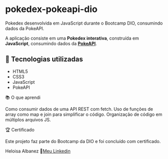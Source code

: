# pokedex-pokeapi-dio
Pokedex desenvolvida em JavaScript durante o Bootcamp DIO, consumindo dados da PokeAPI.

A aplicação consiste em uma **Pokedex interativa**, construída em **JavaScript**, consumindo dados da **[PokeAPI](https://pokeapi.co/)**.

## 🚀 Tecnologias utilizadas
- HTML5  
- CSS3  
- JavaScript
- PokeAPI

📚 O que aprendi

Como consumir dados de uma API REST com fetch.
Uso de funções de array como map e join para simplificar o código.
Organização de código em múltiplos arquivos JS.

🏆 Certificado

Este projeto faz parte do Bootcamp da DIO e foi concluído com certificado.



Heloisa Albanez
🔗[Meu Linkedin](https://www.linkedin.com/in/heloisaalbanezpaciencia/)

